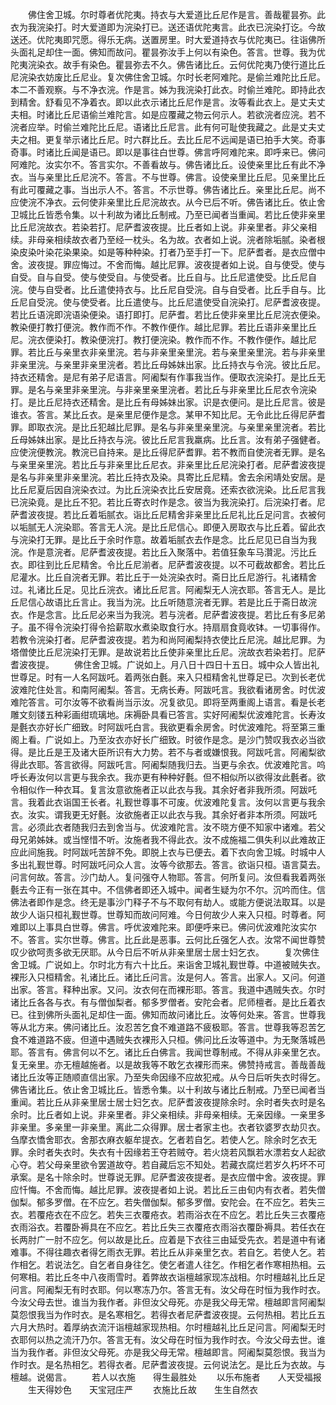 <!-- { "loadSidebar": true } -->
　　佛住舍卫城。尔时尊者优陀夷。持衣与大爱道比丘尼作是言。善哉瞿昙弥。此衣为我浣染打。时大爱道即为浣染打已。送还语优陀夷言。此衣已浣染打讫。今故送还。优陀夷即咒愿。得乐无病。送置房里。时大爱道持衣与优陀夷已。往诣佛所头面礼足却住一面。佛知而故问。瞿昙弥汝手上何以有染色。答言。世尊。我为优陀夷浣染衣。故手有染色。瞿昙弥去不久。佛告诸比丘。云何优陀夷乃使行道比丘尼浣染衣妨废比丘尼业。复次佛住舍卫城。尔时长老阿难陀。是偷兰难陀比丘尼。本二不善观察。与不净衣浣。作是言。姊为我浣染打此衣。时偷兰难陀。即持此衣到精舍。舒看见不净着衣。即以此衣示诸比丘尼作是言。汝等看此衣上。是丈夫丈夫相。时诸比丘尼语偷兰难陀言。如是应覆藏之物云何示人。若欲浣者应浣。若不浣者应举。时偷兰难陀比丘尼。语诸比丘尼言。此有何可耻使我藏之。此是丈夫丈夫之相。更复举示诸比丘尼。时六群比丘。去比丘尼不远闻是语已拍手大笑。奇事奇事。时诸比丘闻是语已。即以是事往白世尊。佛言呼阿难陀来。即呼来已。佛问阿难陀。汝实尔不。答言实尔。不善看故与。佛告诸比丘。设使亲里比丘有此不净衣。当与亲里比丘尼浣不。答言。不与世尊。佛言。设使亲里比丘尼。见亲里比丘有此可覆藏之事。当出示人不。答言。不示世尊。佛告诸比丘。亲里比丘尼。尚不应使浣不净衣。云何使非亲里比丘尼浣故衣。从今已后不听。佛告诸比丘。依止舍卫城比丘皆悉令集。以十利故为诸比丘制戒。乃至已闻者当重闻。若比丘使非亲里比丘尼浣故衣。若染若打。尼萨耆波夜提。比丘者如上说。非亲里者。非父亲相续。非母亲相续故衣者乃至经一枕头。名为故。衣者如上说。浣者除垢腻。染者根染皮染叶染花染果染。如是等种种染。打者乃至手打一下。尼萨耆者。是衣应僧中舍。波夜提。罪应悔过。不舍而悔。越比尼罪。波夜提者如上说。自与使受。使与自受。自与自受。使与使受自。与使受者。比丘自与。比丘尼遣使受。比丘尼自浣。使与自受者。比丘遣使持衣与。比丘尼自受浣。自与自受者。比丘手自与。比丘尼自受浣。使与使受者。比丘遣使与。比丘尼遣使受自浣染打。尼萨耆波夜提。若比丘语浣即浣语染便染。语打即打。尼萨耆。若比丘使非亲里比丘尼浣衣便染。教染便打教打便浣。教作而不作。不教作便作。越比尼罪。若比丘语非亲里比丘尼。浣衣便染打。教染便浣打。教打便浣染。教作而不作。不教作便作。越比尼罪。若比丘与亲里衣非亲里浣。若与非亲里亲里浣。若与亲里亲里浣。若与非亲里非亲里浣。与亲里非亲里浣者。若比丘母姊妹出家。比丘持衣与令浣。彼比丘尼。持衣还精舍。是尼有弟子尼语言。阿阇梨有作事我当作。便取衣浣染打。是比丘无罪。是名与亲里非亲里浣。与非亲里亲里浣者。若比丘与非亲里比丘尼衣令浣染打。是比丘尼持衣还精舍。是比丘有母姊妹出家。识是衣便问。是比丘尼言。彼是谁衣。答言。某比丘衣。是亲里尼便作是念。某甲不知比尼。无令此比丘得尼萨耆罪。即取衣浣。是比丘犯越比尼罪。是名与非亲里亲里浣。与亲里亲里浣者。若比丘母姊妹出家。是比丘持衣与浣。彼比丘尼言我羸病。比丘言。汝有弟子强健者。应使浣便教浣。教浣已自持来。是比丘得尼萨耆罪。若不教而自使浣者无罪。是名与亲里亲里浣。若比丘与非亲里比丘尼衣。非亲里比丘尼浣染打者。尼萨耆波夜提是名与非亲里非亲里浣。若比丘持衣及染。具寄比丘尼精。舍去余闲靖处安居。是比丘尼夏后因自浣染衣过。为比丘浣染衣比丘安居竟。还索衣欲浣染。比丘尼言我已浣染竟。是比丘不犯。若比丘寄衣时作是念。彼当为我浣染打。后浣染打者。尼萨耆波夜提。若比丘着垢腻衣。诣比丘尼精舍非亲里比丘尼礼比丘足问言。衣被何以垢腻无人浣染耶。答言无人浣。是比丘尼信心。即便入房取衣与比丘着。留此衣与浣染打无罪。是比丘于余时作意。故着垢腻衣去作是念。比丘尼见已自当为我浣。作是意浣者。尼萨耆波夜提。若比丘入聚落中。若值狂象车马灒泥。污比丘衣。即往到比丘尼精舍。令比丘尼湔者。尼萨耆波夜提。以不可截故都舍。若比丘尼灌水。比丘自浣者无罪。若比丘于一处浣染衣时。斋日比丘尼游行。礼诸精舍过。礼诸比丘足。见比丘浣衣。诸比丘尼言。阿阇梨无人浣衣耶。答言无人。是比丘尼信心故语比丘言止。我当为浣。比丘听随意浣者无罪。若是比丘于斋日故浣衣。作是念言。比丘尼必来当为我浣。若与浣者。尼萨耆波夜提。若比丘有多尼弟子。虽不得令浣染打得令拾薪取水煮染取食行水。持扇扇食竟收钵。一切事得作。若教令浣染打者。尼萨耆波夜提。若为和尚阿阇梨持衣使比丘尼浣。越比尼罪。为塔僧使比丘尼浣染打无罪。是故说若比丘使非亲里比丘尼。浣故衣若染若打。尼萨耆波夜提。
　　佛住舍卫城。广说如上。月八日十四日十五日。城中众人皆出礼世尊足。时有一人名阿跋吒。着两张白氎。来入只桓精舍礼世尊足已。次到长老优波难陀住处言。和南阿阇梨。答言。无病长寿。阿跋吒言。我欲看诸房舍。时优波难陀答言。可尔汝等不欲看尚当示汝。况复欲见。即将至两重阁上语言。看是长老雕文刻镂五种彩画绀琉璃地。床褥卧具看已答言。实好阿阇梨优波难陀言。长寿汝是氎衣亦好长广细致。时阿跋吒白言。我欲更看余房舍。时优波难陀。将至第三重阁上看。广说如上。乃至汝衣亦好长广细致。时彼作是念。是沙门赞叹我衣必当欲得。是比丘是王及诸大臣所识有大力势。若不与者或嫌恨我。阿跋吒言。阿阇梨欲得此衣耶。答言欲得。阿跋吒言。阿阇梨随我归去。当更与余衣。优波难陀言。呜呼长寿汝何以言更与我余衣。我亦更有种种好氎。但不相似所以欲得汝此氎者。欲令相似作一种衣耳。复言汝意欲施者正以此衣与我。其余好者非我所须。阿跋吒言。我着此衣诣国王长者。礼觐世尊事不可废。优波难陀复言。汝何以言更与我余衣。汝实。谓我更无好氎。汝欲施者正以此衣与我。其余好者非本所须。阿跋吒言。必须此衣者随我归去到舍当与。优波难陀言。汝不晓方便不知家中诸难。若父母兄弟姊妹。或当悭惜不听。汝施者我不得此衣。汝不成施福二俱失利以此难故正应此间施我。时阿跋吒苦辞不免。即脱上衣与已便去。着下衣向舍卫城。时城中人多出礼觐世尊。时阿跋吒问众人言。汝等今欲那去。答言。欲诣只桓。语言莫去。问言何故。答言。沙门劫人。复问强夺人物耶。答言。何所复问。汝但看我着两张氎去今正有一张在其中。不信佛者即还入城中。闻者生疑为尔不尔。沉吟而住。信佛法者即作是念。终无是事沙门释子不与不取何有劫人。或能方便说法取耳。以是故少人诣只桓礼觐世尊。世尊知而故问阿难。今日何故少人来入只桓。时尊者。阿难即以上事具白世尊。佛言。呼优波难陀来。即便呼来已。佛问优波难陀汝实尔不。答言。实尔世尊。佛言。比丘此是恶事。云何比丘强乞人衣。汝常不闻世尊赞叹少欲呵责多欲无厌耶。从今日后不听从非亲里居士居士妇乞衣。
　　复次佛住舍卫城。广说如上。尔时北方有六十比丘。来诣舍卫城礼觐世尊。中道被贼失衣。裸形入只桓精舍。礼诸比丘。诸比丘问言。汝是何人。答言。出家人。又问。何道出家。答言。释种出家。又问。汝衣何在而裸形耶。答言。我道中遇贼失衣。尔时诸比丘各各与衣。有与僧伽梨者。郁多罗僧者。安陀会者。尼师檀者。是比丘着衣已。往到佛所头面礼足却住一面。佛知而故问诸比丘。汝等何处来。答言。世尊我等从北方来。佛问诸比丘。汝忍苦乞食不难道路不疲极耶。答言。世尊我等忍苦乞食不难道路不疲。但道中遇贼失衣裸形入只桓。佛问比丘汝等道中。为无聚落城邑耶。答言有。佛言何以不乞。诸比丘白佛言。我闻世尊制戒。不得从非亲里乞衣。复无亲里。亦无檀越施者。以是故我等不敢乞衣裸形而来。佛赞持戒言。善哉善哉诸比丘汝等正随顺直信出家。乃至失命因缘不应故犯戒。从今日后听失衣时得乞。佛告诸比丘。依止舍卫城比丘。皆悉令集。以十利故与诸比丘制戒。乃至已闻者当重闻。若比丘从非亲里居士居士妇乞衣。尼萨耆波夜提除余时。余时者失衣时是名余时。比丘者如上说。非亲里者。非父亲相续。非母亲相续。无亲因缘。一亲里多非亲里。多亲里一非亲里。离此二众得罪。居士者家主也。衣者钦婆罗衣劫贝衣。刍摩衣憍舍耶衣。舍那衣麻衣躯牟提衣。乞者若自乞。若使人乞。除余时乞衣无罪。余时者失衣时。失衣有十因缘若王夺若贼夺。若火烧若风飘若水漂若女人起欲心夺。若父母亲里欲令罢道故夺。若自藏后忘不知处。若藏衣腐烂若岁久朽坏不可承案。是名十除余时。世尊说无罪。尼萨耆波夜提者。是衣应僧中舍。波夜提。罪应忏悔。不舍而悔。越比尼罪。波夜提者如上说。若比丘三由旬内有衣者。若失僧伽梨。郁多罗僧。在不应乞。若失僧伽梨。郁多罗僧。安陀会。在不应乞。若失三衣。若覆疮衣在不应乞。若失三衣覆疮衣。若雨浴衣在不应乞。若比丘失三衣覆疮衣雨浴衣。若覆卧褥具在不应乞。若比丘失三衣覆疮衣雨浴衣覆卧褥具。若任衣在长两肘广一肘不应乞。何以故是比丘。应着是下衣往三由延受先衣。若是道中有诸难事。不得往趣衣者得乞雨衣无罪。若比丘从非亲里乞衣。若自乞。若使人乞。若作相乞。若说法乞。自乞者自身往乞。使乞者遣人往乞。作相乞者作寒相热相。云何寒相。若比丘冬中八夜雨雪时。着弊故衣诣檀越家现冻战相。尔时檀越礼比丘足问言。阿阇梨无有时衣耶。何以寒冻乃尔。答言无有。汝父母在时恒为我作时衣。今汝父母去世。谁当为我作者。非但汝父母死。亦是我父母无常。檀越即言阿阇梨莫怨恨我当为作时衣。是名寒相乞。若得衣者尼萨耆波夜提。云何热相。若比丘五六月大热时。着厚纳衣流汗诣檀越家现热相。尔时檀越礼比丘足问言。阿阇梨无时衣耶何以热之流汗乃尔。答言无有。汝父母在时恒为我作时衣。今汝父母去世。谁当为我作者。非但汝父母死。亦是我父母无常。檀越即言。阿阇梨莫怨恨。我当为作时衣。是名热相乞。若得衣者。尼萨耆波夜提。云何说法乞。是比丘为衣故。与檀越。说偈言。
　　若人以衣施　　得生最胜处
　　以乐布施者　　人天受福报
　　生天得妙色　　天宝冠庄严
　　衣施比丘故　　生生自然衣
